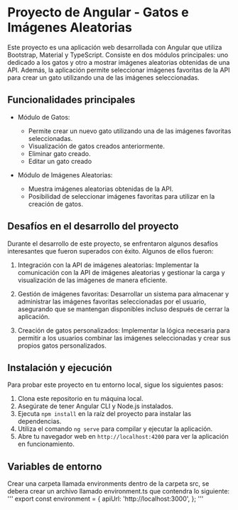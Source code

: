 # Proyecto de Angular - Gatos e Imágenes Aleatorias

Este proyecto es una aplicación web desarrollada con Angular que utiliza Bootstrap, Material y TypeScript. Consiste en dos módulos principales: uno dedicado a los gatos y otro a mostrar imágenes aleatorias obtenidas de una API. Además, la aplicación permite seleccionar imágenes favoritas de la API para crear un gato utilizando una de las imágenes seleccionadas.

## Funcionalidades principales

- Módulo de Gatos:

  - Permite crear un nuevo gato utilizando una de las imágenes favoritas seleccionadas.
  - Visualización de gatos creados anteriormente.
  - Eliminar gato creado.
  - Editar un gato creado

- Módulo de Imágenes Aleatorias:
  - Muestra imágenes aleatorias obtenidas de la API.
  - Posibilidad de seleccionar imágenes favoritas para utilizar en la creación de gatos.

## Desafíos en el desarrollo del proyecto

Durante el desarrollo de este proyecto, se enfrentaron algunos desafíos interesantes que fueron superados con éxito. Algunos de ellos fueron:

1. Integración con la API de imágenes aleatorias:
   Implementar la comunicación con la API de imágenes aleatorias y gestionar la carga y visualización de las imágenes de manera eficiente.

2. Gestión de imágenes favoritas:
   Desarrollar un sistema para almacenar y administrar las imágenes favoritas seleccionadas por el usuario, asegurando que se mantengan disponibles incluso después de cerrar la aplicación.

3. Creación de gatos personalizados:
   Implementar la lógica necesaria para permitir a los usuarios combinar las imágenes seleccionadas y crear sus propios gatos personalizados.

## Instalación y ejecución

Para probar este proyecto en tu entorno local, sigue los siguientes pasos:

1. Clona este repositorio en tu máquina local.
2. Asegúrate de tener Angular CLI y Node.js instalados.
3. Ejecuta `npm install` en la raíz del proyecto para instalar las dependencias.
4. Utiliza el comando `ng serve` para compilar y ejecutar la aplicación.
5. Abre tu navegador web en `http://localhost:4200` para ver la aplicación en funcionamiento.

## Variables de entorno

Crear una carpeta llamada environments dentro de la carpeta src, se debera crear un archivo llamado
environment.ts que contendra lo siguiente:
'''
export const environment = {
apiUrl: 'http://localhost:3000',
};
'''
